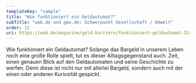 ```yaml
---
templateKey: "sample"
title: "Wie funktioniert ein Geldautomat?"
subTitle: "web.de und gmx.de: Schwerpunkt Gesellschaft / Umwelt"
order: 12
uri: https://web.de/magazine/geld-karriere/funktioniert-geldautomat-32467272
---
```


Wie funktioniert ein Geldautomat? Solange das Bargeld in unserem Leben noch eine große Rolle spielt, tut es dieser Alltagsgegenstand auch. Zeit, einen genauen Blick auf den Geldautomaten und seine Geschichte zu werfen. Denn diese ist nicht nur mit allerlei Bargeld, sondern auch mit der einen oder anderen Kuriosität gespickt.
